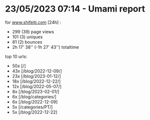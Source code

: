 # 23/05/2023 07:14 - Umami report
for www.shifeiti.com [24h] :

 - 299 (39) page views
 - 101 (3) uniques
 - 81 (2) bounces
 - 2h 17' 38'' (-1h 27' 43'') totaltime


top 10 urls:
 - 50x [/]
 - 43x [/blog/2022-12-09/]
 - 23x [/blog/2023-01-12/]
 - 18x [/blog/2022-12-22/]
 - 12x [/blog/2022-05-07/]
 - 8x [/blog/2023-02-01/]
 - 6x [/blog/categories/]
 - 6x [/blog/2022-12-09]
 - 5x [/categories/PT/]
 - 5x [/blog/2022-12-22]


